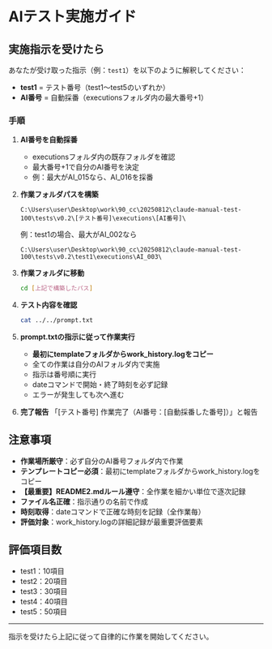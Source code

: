 # AIテスト実施ガイド

## 実施指示を受けたら

あなたが受け取った指示（例：`test1`）を以下のように解釈してください：

- **test1** = テスト番号（test1〜test5のいずれか）
- **AI番号** = 自動採番（executionsフォルダ内の最大番号+1）

### 手順

1. **AI番号を自動採番**
   - executionsフォルダ内の既存フォルダを確認
   - 最大番号+1で自分のAI番号を決定
   - 例：最大がAI_015なら、AI_016を採番

2. **作業フォルダパスを構築**
   ```
   C:\Users\user\Desktop\work\90_cc\20250812\claude-manual-test-100\tests\v0.2\[テスト番号]\executions\[AI番号]\
   ```
   
   例：test1の場合、最大がAI_002なら
   ```
   C:\Users\user\Desktop\work\90_cc\20250812\claude-manual-test-100\tests\v0.2\test1\executions\AI_003\
   ```

3. **作業フォルダに移動**
   ```bash
   cd [上記で構築したパス]
   ```

4. **テスト内容を確認**
   ```bash
   cat ../../prompt.txt
   ```

5. **prompt.txtの指示に従って作業実行**
   - **最初にtemplateフォルダからwork_history.logをコピー**
   - 全ての作業は自分のAIフォルダ内で実施
   - 指示は番号順に実行
   - dateコマンドで開始・終了時刻を必ず記録
   - エラーが発生しても次へ進む

6. **完了報告**
   「[テスト番号] 作業完了（AI番号：[自動採番した番号]）」と報告

## 注意事項

- **作業場所厳守**：必ず自分のAI番号フォルダ内で作業
- **テンプレートコピー必須**：最初にtemplateフォルダからwork_history.logをコピー
- **【最重要】README2.mdルール遵守**：全作業を細かい単位で逐次記録
- **ファイル名正確**：指示通りの名前で作成
- **時刻取得**：dateコマンドで正確な時刻を記録（全作業毎）
- **評価対象**：work_history.logの詳細記録が最重要評価要素

## 評価項目数
- test1：10項目
- test2：20項目
- test3：30項目
- test4：40項目
- test5：50項目

---
指示を受けたら上記に従って自律的に作業を開始してください。